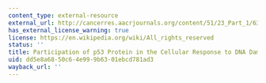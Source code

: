 ```yaml
---
content_type: external-resource
external_url: http://cancerres.aacrjournals.org/content/51/23_Part_1/6304.short?rss=1&ssource=mfc
has_external_license_warning: true
license: https://en.wikipedia.org/wiki/All_rights_reserved
status: ''
title: Participation of p53 Protein in the Cellular Response to DNA Damage
uid: dd5e8a68-50c6-4e99-9b63-01ebcd781ad3
wayback_url: ''
---
```

